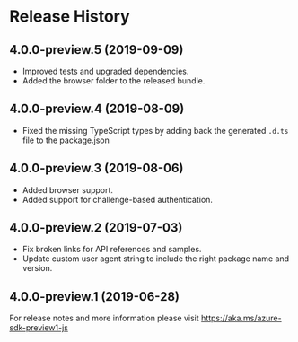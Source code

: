 # Release History

## 4.0.0-preview.5 (2019-09-09)
- Improved tests and upgraded dependencies.
- Added the browser folder to the released bundle.

## 4.0.0-preview.4 (2019-08-09)
- Fixed the missing TypeScript types by adding back the generated `.d.ts` file to the package.json

## 4.0.0-preview.3 (2019-08-06)
- Added browser support.
- Added support for challenge-based authentication.

## 4.0.0-preview.2 (2019-07-03)
- Fix broken links for API references and samples.
- Update custom user agent string to include the right package name and version.

## 4.0.0-preview.1 (2019-06-28)
For release notes and more information please visit
https://aka.ms/azure-sdk-preview1-js
